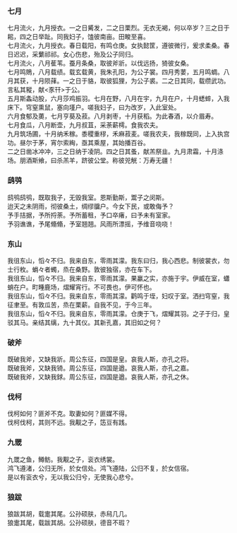 

### 七月  

七月流火，九月授衣。一之日觱发，二之日栗烈。无衣无褐，何以卒岁？三之日于耜，四之日举趾。同我妇子，馌彼南亩。田畯至喜。  
七月流火，九月授衣。春日载阳，有鸣仓庚。女执懿筐，遵彼微行，爰求柔桑。春日迟迟，采蘩祁祁。女心伤悲，殆及公子同归。  
七月流火，八月萑苇。蚕月条桑，取彼斧斨。以伐远扬，猗彼女桑。  
七月鸣鵙，八月载绩。载玄载黄，我朱孔阳，为公子裳。四月秀葽，五月鸣蜩。八月其获，十月陨萚。一之日于貉，取彼狐狸，为公子裘。二之日其同，载缵武功。言私其豵，献<豕幵>于公。  
五月斯螽动股，六月莎鸡振羽。七月在野，八月在宇，九月在户，十月蟋蟀，入我床下。穹窒熏鼠，塞向墐户。嗟我妇子，曰为改岁，入此室处。  
六月食郁及薁，七月亨葵及菽。八月剥枣，十月获稻。为此春酒，以介眉寿。  
七月食瓜，八月断壶，九月叔苴，采荼薪樗。食我农夫。  
九月筑场圃，十月纳禾稼。黍稷重穋，禾麻菽麦。嗟我农夫，我稼既同，上入执宫功。昼尔于茅，宵尔索綯，亟其乘屋，其始播百谷。  
二之日凿冰冲冲，三之日纳于凌阴。四之日其蚤，献羔祭韭。九月肃霜，十月涤场。朋酒斯飨，曰杀羔羊，跻彼公堂。称彼兕觥：万寿无疆！  


### 鸱鸮  

鸱鸮鸱鸮，既取我子，无毁我室。恩斯勤斯，鬻子之闵斯。  
迨天之未阴雨，彻彼桑土，绸缪牖户。今女下民，或敢侮予？  
予手拮据，予所捋荼。予所蓄租，予口卒瘏，曰予未有室家。  
予羽谯谯，予尾翛翛，予室翘翘。风雨所漂摇，予维音哓哓！  


### 东山  

我徂东山，慆々不归。我来自东，零雨其濛。我东曰归，我心西悲。制彼裳衣，勿士行枚。蜎々者蠋，烝在桑野。敦彼独宿，亦在车下。  
我徂东山，慆々不归。我来自东，零雨其濛。果臝之实，亦施于宇。伊威在室，蠨蛸在户。町畽鹿场，熠耀宵行。不可畏也，伊可怀也。  
我徂东山，慆々不归。我来自东，零雨其濛。鹳鸣于垤，妇叹于室。洒扫穹窒，我征聿至。有敦瓜苦，烝在栗薪。自我不见，于今三年。  
我徂东山，慆々不归。我来自东，零雨其濛。仓庚于飞，熠耀其羽。之子于归，皇驳其马。亲结其缡，九十其仪。其新孔嘉，其旧如之何？  


### 破斧  

既破我斧，又缺我斨。周公东征，四国是皇。哀我人斯，亦孔之将。  
既破我斧，又缺我锜。周公东征，四国是遒。哀我人斯，亦孔之嘉。  
既破我斧，又缺我銶。周公东征，四国是遒。哀我人斯，亦孔之休。  


### 伐柯  

伐柯如何？匪斧不克。取妻如何？匪媒不得。  
伐柯伐柯，其则不远。我觏之子，笾豆有践。  


### 九罭  

九罭之鱼，鳟鲂。我觏之子，衮衣绣裳。  
鸿飞遵渚，公归无所，於女信处。鸿飞遵陆，公归不复，於女信宿。  
是以有衮衣兮，无以我公归兮，无使我心悲兮。  


### 狼跋  

狼跋其胡，载疐其尾。公孙硕肤，赤舄几几。  
狼疐其尾，载跋其胡。公孙硕肤，德音不瑕？  